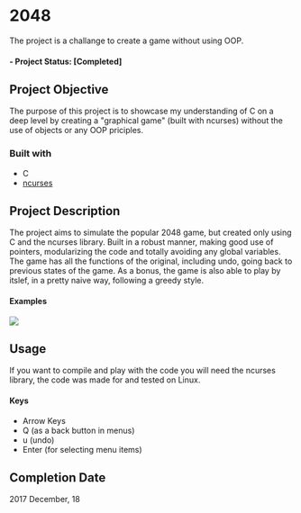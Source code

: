 # 2048
The project is a challange to create a game without using OOP.

#### - Project Status: [Completed]
## Project Objective
The purpose of this project is to showcase my understanding of C on a deep level by creating a "graphical game" (built with ncurses) without the use of objects or any OOP priciples.

### Built with
  * C
  * [ncurses](https://ftp.gnu.org/pub/gnu/ncurses/) 
  
## Project Description
The project aims to simulate the popular 2048 game, but created only using C and the ncurses library. Built in a robust manner, making good use of pointers, modularizing the code and totally avoiding any global variables.
The game has all the functions of the original, including undo, going back to previous states of the game.
As a bonus, the game is also able to play by itslef, in a pretty naive way, following a greedy style.

#### Examples
![](https://i.imgur.com/CstsZOh.gif)

## Usage
If you want to compile and play with the code you will need the ncurses library, the code was made for and tested on Linux.
#### Keys
* Arrow Keys
* Q (as a back button in menus)
* u (undo)
* Enter (for selecting menu items)

## Completion Date
2017 December, 18
